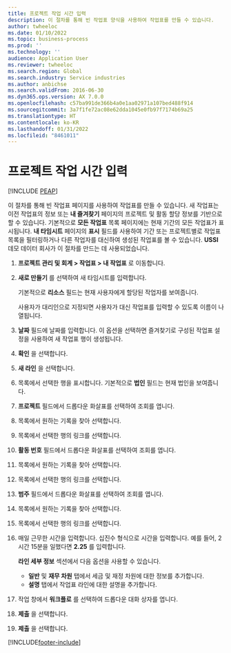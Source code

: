 ```yaml
---
title: 프로젝트 작업 시간 입력
description: 이 절차를 통해 빈 작업표 양식을 사용하여 작업표를 만들 수 있습니다.
author: twheeloc
ms.date: 01/10/2022
ms.topic: business-process
ms.prod: ''
ms.technology: ''
audience: Application User
ms.reviewer: twheeloc
ms.search.region: Global
ms.search.industry: Service industries
ms.author: anbichse
ms.search.validFrom: 2016-06-30
ms.dyn365.ops.version: AX 7.0.0
ms.openlocfilehash: c57ba991de366b4a0e1aa02971a107bed488f914
ms.sourcegitcommit: 3a7f1fe72ac08e62dda1045e0fb97f7174b69a25
ms.translationtype: HT
ms.contentlocale: ko-KR
ms.lasthandoff: 01/31/2022
ms.locfileid: "8461011"
---
```

# <a name="enter-project-timesheets"></a>프로젝트 작업 시간 입력


[!INCLUDE [PEAP](../../../../includes/peap-1.md)]

이 절차를 통해 빈 작업표 페이지를 사용하여 작업표를 만들 수 있습니다. 새 작업표는 이전 작업표의 정보 또는 **내 즐겨찾기** 페이지의 프로젝트 및 활동 할당 정보를 기반으로 할 수 있습니다. 기본적으로 **모든 작업표** 목록 페이지에는 현재 기간의 모든 작업표가 표시됩니다. **내 타임시트** 페이지의 **표시** 필드를 사용하여 기간 또는 프로젝트별로 작업표 목록을 필터링하거나 다른 작업자를 대신하여 생성된 작업표를 볼 수 있습니다. **USSI** 데모 데이터 회사가 이 절차를 만드는 데 사용되었습니다.

1. **프로젝트 관리 및 회계 \> 작업표 \> 내 작업표** 로 이동합니다.
2. **새로 만들기** 를 선택하여 새 타임시트를 입력합니다.

    기본적으로 **리소스** 필드는 현재 사용자에게 할당된 작업자를 보여줍니다.

    사용자가 대리인으로 지정되면 사용자가 대신 작업표를 입력할 수 있도록 이름이 나열됩니다.

3. **날짜** 필드에 날짜를 입력합니다. 이 옵션을 선택하면 즐겨찾기로 구성된 작업표 설정을 사용하여 새 작업표 행이 생성됩니다.
4. **확인** 을 선택합니다.
5. **새 라인** 을 선택합니다.
6. 목록에서 선택한 행을 표시합니다. 기본적으로 **법인** 필드는 현재 법인을 보여줍니다.
7. **프로젝트** 필드에서 드롭다운 화살표를 선택하여 조회를 엽니다.
8. 목록에서 원하는 기록을 찾아 선택합니다.
9. 목록에서 선택한 행의 링크를 선택합니다.
10. **활동 번호** 필드에서 드롭다운 화살표를 선택하여 조회를 엽니다.
11. 목록에서 원하는 기록을 찾아 선택합니다.
12. 목록에서 선택한 행의 링크를 선택합니다.
13. **범주** 필드에서 드롭다운 화살표를 선택하여 조회를 엽니다.
14. 목록에서 원하는 기록을 찾아 선택합니다.
15. 목록에서 선택한 행의 링크를 선택합니다.
16. 매일 근무한 시간을 입력합니다. 십진수 형식으로 시간을 입력합니다. 예를 들어, 2시간 15분을 일했다면 **2.25** 를 입력합니다.

    **라인 세부 정보** 섹션에서 다음 옵션을 사용할 수 있습니다.

    - **일반** 및 **재무 차원** 탭에서 세금 및 재정 차원에 대한 정보를 추가합니다.
    - **설명** 탭에서 작업표 라인에 대한 설명을 추가합니다.

17. 작업 창에서 **워크플로** 를 선택하여 드롭다운 대화 상자를 엽니다.
18. **제출** 을 선택합니다.
19. **제출** 을 선택합니다.

[!INCLUDE[footer-include](../../../../includes/footer-banner.md)]
